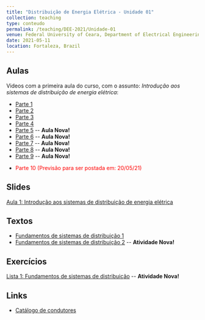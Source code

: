 ```yaml
---
title: "Distribuição de Energia Elétrica - Unidade 01"
collection: teaching
type: conteudo
permalink: /teaching/DEE-2021/Unidade-01
venue: Federal University of Ceara, Department of Electrical Engineering
date: 2021-05-11
location: Fortaleza, Brazil
---
```


## Aulas
Videos com a primeira aula do curso, com o assunto: *Introdução aos sistemas de distribuição de energia elétrica*:
- [Parte 1](https://drive.google.com/file/d/1GfP4z_D-wp1dSZsR9E2vECoXY6OUYAXA/view?usp=drivesdk)
- [Parte 2](https://drive.google.com/file/d/1ieWRBbqTE1a_5Sb3g9z9MGPLRegfrnq9/view?usp=drivesdk)
- [Parte 3](https://drive.google.com/file/d/1b6-SZUDoatd8VKTcD9BxsmbNqTYXnpgb/view?usp=drivesdk)
- [Parte 4](https://drive.google.com/file/d/1ztn4DngYkgKZXehar_hpXrxO-hYq6v4Z/view?usp=drivesdk)
- [Parte 5](https://drive.google.com/file/d/1V791oW9WsFIK4hsFEVJdXfTNiv-02Bhy/view?usp=drivesdk) -- **Aula Nova!**
- [Parte 6](https://drive.google.com/file/d/1ihV2mDSYlzb1cfGfB8hO9i0FIjcr2mze/view?usp=drivesdk) -- **Aula Nova!**
- [Parte 7](https://drive.google.com/file/d/1G5Ffkdwm8hqN5vwVeNq1nw1QqezaeiGo/view?usp=drivesdk) -- **Aula Nova!**
- [Parte 8](https://drive.google.com/file/d/1dL8nc-FUPjiWcm4kgonat9VRfLT2WJHl/view?usp=drivesdk) -- **Aula Nova!**
- [Parte 9](https://drive.google.com/file/d/19_Z9nfI_MVs3lHWfE7U87FqKQyp5Vhz-/view?usp=drivesdk) -- **Aula Nova!**
- <p style="color: red">Parte 10 (Previsão para ser postada em: 20/05/21)</p>

## Slides
[Aula 1: Introdução aos sistemas de distribuição de energia elétrica](https://github.com/lucassm/lucassm.github.io/raw/master/files/SDEE-2021/aula1.pdf)

## Textos
- [Fundamentos de sistemas de distribuição 1](https://github.com/lucassm/lucassm.github.io/raw/master/files/SDEE-2021/fundamentos-de-sistemas-de-distribuicao-protected.pdf)
- [Fundamentos de sistemas de distribuição 2](https://github.com/lucassm/lucassm.github.io/raw/master/files/SDEE-2021/fundamentos-de-sistemas-de-distribuicao-p2-protected.pdf) -- **Atividade Nova!**

## Exercícios
[Lista 1: Fundamentos de sistemas de distribuição](/teaching/DEE-2021/Unidade-01/lista-01) -- **Atividade Nova!**

## Links
- [Catálogo de condutores](https://drive.google.com/file/d/1j8wNQ7llOKwg1EaztDbxEMyZBW_QHeC5/view?usp=drivesdk)
